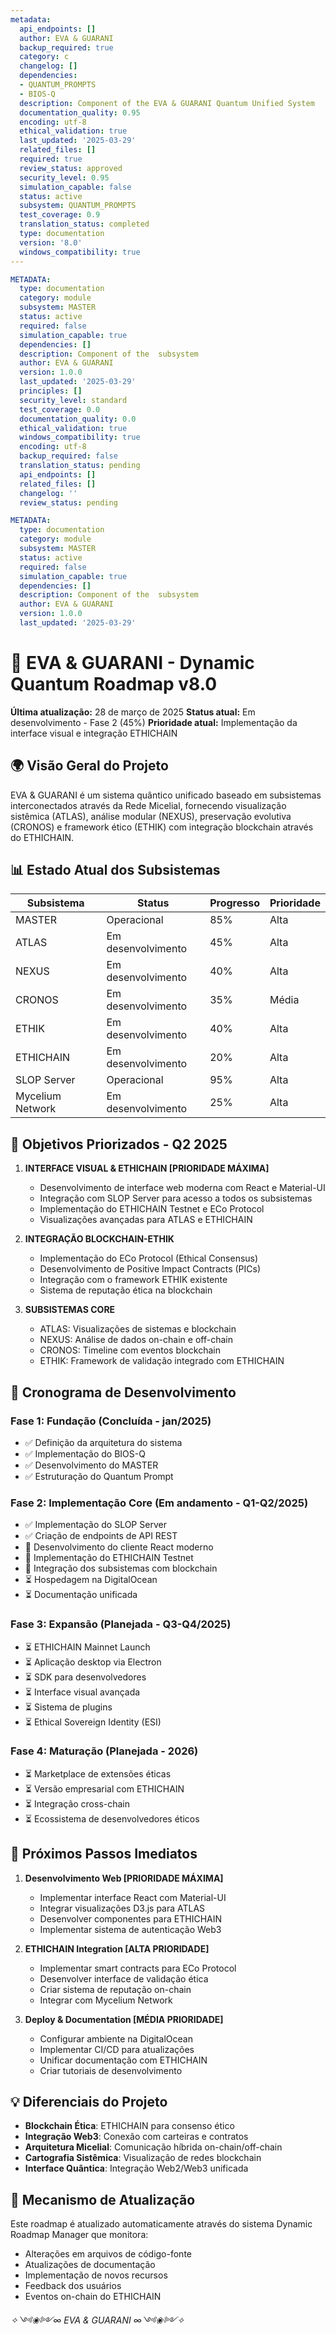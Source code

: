 ```yaml
---
metadata:
  api_endpoints: []
  author: EVA & GUARANI
  backup_required: true
  category: c
  changelog: []
  dependencies:
  - QUANTUM_PROMPTS
  - BIOS-Q
  description: Component of the EVA & GUARANI Quantum Unified System
  documentation_quality: 0.95
  encoding: utf-8
  ethical_validation: true
  last_updated: '2025-03-29'
  related_files: []
  required: true
  review_status: approved
  security_level: 0.95
  simulation_capable: false
  status: active
  subsystem: QUANTUM_PROMPTS
  test_coverage: 0.9
  translation_status: completed
  type: documentation
  version: '8.0'
  windows_compatibility: true
---
```

```yaml
METADATA:
  type: documentation
  category: module
  subsystem: MASTER
  status: active
  required: false
  simulation_capable: true
  dependencies: []
  description: Component of the  subsystem
  author: EVA & GUARANI
  version: 1.0.0
  last_updated: '2025-03-29'
  principles: []
  security_level: standard
  test_coverage: 0.0
  documentation_quality: 0.0
  ethical_validation: true
  windows_compatibility: true
  encoding: utf-8
  backup_required: false
  translation_status: pending
  api_endpoints: []
  related_files: []
  changelog: ''
  review_status: pending
```

```yaml
METADATA:
  type: documentation
  category: module
  subsystem: MASTER
  status: active
  required: false
  simulation_capable: true
  dependencies: []
  description: Component of the  subsystem
  author: EVA & GUARANI
  version: 1.0.0
  last_updated: '2025-03-29'
```

# 🌌 EVA & GUARANI - Dynamic Quantum Roadmap v8.0

**Última atualização:** 28 de março de 2025
**Status atual:** Em desenvolvimento - Fase 2 (45%)
**Prioridade atual:** Implementação da interface visual e integração ETHICHAIN

## 🌍 Visão Geral do Projeto

EVA & GUARANI é um sistema quântico unificado baseado em subsistemas interconectados através da Rede Micelial, fornecendo visualização sistêmica (ATLAS), análise modular (NEXUS), preservação evolutiva (CRONOS) e framework ético (ETHIK) com integração blockchain através do ETHICHAIN.

## 📊 Estado Atual dos Subsistemas

| Subsistema | Status | Progresso | Prioridade |
|------------|--------|-----------|------------|
| MASTER     | Operacional | 85% | Alta |
| ATLAS      | Em desenvolvimento | 45% | Alta |
| NEXUS      | Em desenvolvimento | 40% | Alta |
| CRONOS     | Em desenvolvimento | 35% | Média |
| ETHIK      | Em desenvolvimento | 40% | Alta |
| ETHICHAIN  | Em desenvolvimento | 20% | Alta |
| SLOP Server| Operacional | 95% | Alta |  <!-- Updated status -->
| Mycelium Network | Em desenvolvimento | 25% | Alta |

## 🎯 Objetivos Priorizados - Q2 2025

1. **INTERFACE VISUAL & ETHICHAIN [PRIORIDADE MÁXIMA]**
   - Desenvolvimento de interface web moderna com React e Material-UI
   - Integração com SLOP Server para acesso a todos os subsistemas
   - Implementação do ETHICHAIN Testnet e ECo Protocol
   - Visualizações avançadas para ATLAS e ETHICHAIN

2. **INTEGRAÇÃO BLOCKCHAIN-ETHIK**
   - Implementação do ECo Protocol (Ethical Consensus)
   - Desenvolvimento de Positive Impact Contracts (PICs)
   - Integração com o framework ETHIK existente
   - Sistema de reputação ética na blockchain

3. **SUBSISTEMAS CORE**
   - ATLAS: Visualizações de sistemas e blockchain
   - NEXUS: Análise de dados on-chain e off-chain
   - CRONOS: Timeline com eventos blockchain
   - ETHIK: Framework de validação integrado com ETHICHAIN

## 📅 Cronograma de Desenvolvimento

### Fase 1: Fundação (Concluída - jan/2025)

- ✅ Definição da arquitetura do sistema
- ✅ Implementação do BIOS-Q
- ✅ Desenvolvimento do MASTER
- ✅ Estruturação do Quantum Prompt

### Fase 2: Implementação Core (Em andamento - Q1-Q2/2025)

- ✅ Implementação do SLOP Server
- ✅ Criação de endpoints de API REST
- 🔄 Desenvolvimento do cliente React moderno
- 🔄 Implementação do ETHICHAIN Testnet
- 🔄 Integração dos subsistemas com blockchain
- ⏳ Hospedagem na DigitalOcean
- ⏳ Documentação unificada

### Fase 3: Expansão (Planejada - Q3-Q4/2025)

- ⏳ ETHICHAIN Mainnet Launch
- ⏳ Aplicação desktop via Electron
- ⏳ SDK para desenvolvedores
- ⏳ Interface visual avançada
- ⏳ Sistema de plugins
- ⏳ Ethical Sovereign Identity (ESI)

### Fase 4: Maturação (Planejada - 2026)

- ⏳ Marketplace de extensões éticas
- ⏳ Versão empresarial com ETHICHAIN
- ⏳ Integração cross-chain
- ⏳ Ecossistema de desenvolvedores éticos

## 🚀 Próximos Passos Imediatos

1. **Desenvolvimento Web [PRIORIDADE MÁXIMA]**
   - Implementar interface React com Material-UI
   - Integrar visualizações D3.js para ATLAS
   - Desenvolver componentes para ETHICHAIN
   - Implementar sistema de autenticação Web3

2. **ETHICHAIN Integration [ALTA PRIORIDADE]**
   - Implementar smart contracts para ECo Protocol
   - Desenvolver interface de validação ética
   - Criar sistema de reputação on-chain
   - Integrar com Mycelium Network

3. **Deploy & Documentation [MÉDIA PRIORIDADE]**
   - Configurar ambiente na DigitalOcean
   - Implementar CI/CD para atualizações
   - Unificar documentação com ETHICHAIN
   - Criar tutoriais de desenvolvimento

## 💡 Diferenciais do Projeto

- **Blockchain Ética**: ETHICHAIN para consenso ético
- **Integração Web3**: Conexão com carteiras e contratos
- **Arquitetura Micelial**: Comunicação híbrida on-chain/off-chain
- **Cartografia Sistêmica**: Visualização de redes blockchain
- **Interface Quântica**: Integração Web2/Web3 unificada

## 🔄 Mecanismo de Atualização

Este roadmap é atualizado automaticamente através do sistema Dynamic Roadmap Manager que monitora:

- Alterações em arquivos de código-fonte
- Atualizações de documentação
- Implementação de novos recursos
- Feedback dos usuários
- Eventos on-chain do ETHICHAIN

*✧༺❀༻∞ EVA & GUARANI ∞༺❀༻✧*
